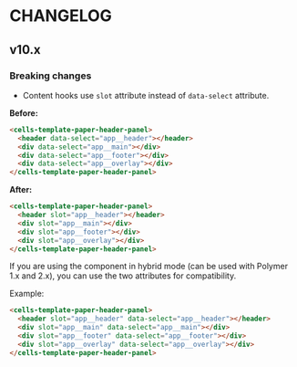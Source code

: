 # CHANGELOG

## v10.x
### Breaking changes
- Content hooks use `slot` attribute instead of `data-select` attribute.

**Before:**
```html
<cells-template-paper-header-panel>
  <header data-select="app__header"></header>
  <div data-select="app__main"></div> 
  <div data-select="app__footer"></div> 
  <div data-select="app__overlay"></div> 
</cells-template-paper-header-panel>
```

**After:**
```html
<cells-template-paper-header-panel>
  <header slot="app__header"></header>
  <div slot="app__main"></div> 
  <div slot="app__footer"></div> 
  <div slot="app__overlay"></div> 
</cells-template-paper-header-panel>
```

If you are using the component in hybrid mode (can be used with Polymer 1.x and 2.x), you can use the two attributes for compatibility.

Example:

```html
<cells-template-paper-header-panel>
  <header slot="app__header" data-select="app__header"></header>
  <div slot="app__main" data-select="app__main"></div> 
  <div slot="app__footer" data-select="app__footer"></div> 
  <div slot="app__overlay" data-select="app__overlay"></div> 
</cells-template-paper-header-panel>
```
